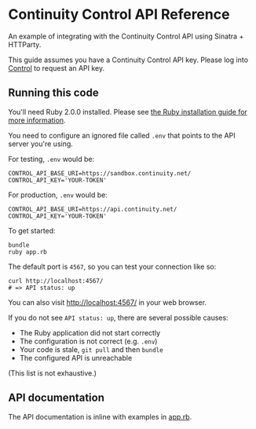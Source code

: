 # Continuity Control API Reference

An example of integrating with the Continuity Control API using Sinatra + HTTParty.

This guide assumes you have a Continuity Control API key.  Please log into [Control](https://control.continuity.net) to request an API key.

## Running this code

You'll need Ruby 2.0.0 installed.  Please see [the Ruby installation guide for more information](https://www.ruby-lang.org/en/downloads/).

You need to configure an ignored file called `.env` that points to the API server you're using.

For testing, `.env` would be:

    CONTROL_API_BASE_URI=https://sandbox.continuity.net/
    CONTROL_API_KEY='YOUR-TOKEN'

For production, `.env` would be:

    CONTROL_API_BASE_URI=https://api.continuity.net/
    CONTROL_API_KEY='YOUR-TOKEN'

To get started:

    bundle
    ruby app.rb

The default port is `4567`, so you can test your connection like so:

    curl http://localhost:4567/
    # => API status: up

You can also visit [http://localhost:4567/](http://localhost:4567/) in your web browser.

If you do not see `API status: up`, there are several possible causes:

  * The Ruby application did not start correctly
  * The configuration is not correct (e.g. `.env`)
  * Your code is stale, `git pull` and then `bundle`
  * The configured API is unreachable

(This list is not exhaustive.)

## API documentation

The API documentation is inline with examples in [app.rb](app.rb).
